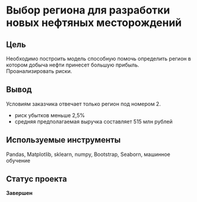 # Выбор региона для разработки новых нефтяных месторождений

## Цель
Необходимо построить модель способную помочь определить регион в котором добыча нефти принесет большую прибыль.\
Проанализировать риски.
## Вывод
Условиям заказчика отвечает только регион под номером 2.
  * риск убытков меньше 2,5%
  * средняя предполагаемая выручка составляет 515 млн рублей
## Используемые инструменты
Pandas, Matplotlib, sklearn, numpy, Bootstrap, Seaborn, машинное обучение

## Статус проекта 
**Завершен**
